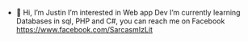 - 👋 Hi, I’m Justin  I’m interested in Web app Dev  I’m currently learning Databases in sql, PHP and C#, you  can reach me on Facebook  https://www.facebook.com/SarcasmIzLit



